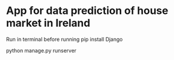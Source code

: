 # App for data prediction of house market in Ireland

Run in terminal before running
pip install Django

python manage.py runserver